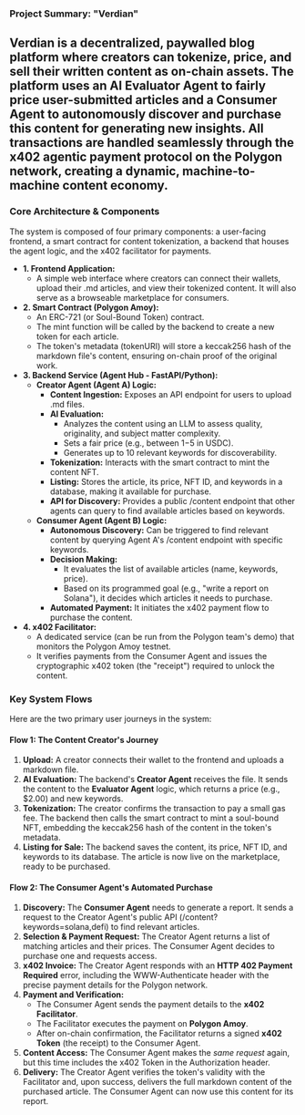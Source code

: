 ### **Project Summary: "Verdian"**

**Verdian** is a decentralized, paywalled blog platform where creators can tokenize, price, and sell their written content as on-chain assets. The platform uses an AI **Evaluator Agent** to fairly price user-submitted articles and a **Consumer Agent** to autonomously discover and purchase this content for generating new insights. All transactions are handled seamlessly through the **x402 agentic payment protocol** on the Polygon network, creating a dynamic, machine-to-machine content economy.  
---

### **Core Architecture & Components**

The system is composed of four primary components: a user-facing frontend, a smart contract for content tokenization, a backend that houses the agent logic, and the x402 facilitator for payments.

* **1\. Frontend Application:**  
  * A simple web interface where creators can connect their wallets, upload their .md articles, and view their tokenized content. It will also serve as a browseable marketplace for consumers.  
* **2\. Smart Contract (Polygon Amoy):**  
  * An ERC-721 (or Soul-Bound Token) contract.  
  * The mint function will be called by the backend to create a new token for each article.  
  * The token's metadata (tokenURI) will store a keccak256 hash of the markdown file's content, ensuring on-chain proof of the original work.  
* **3\. Backend Service (Agent Hub \- FastAPI/Python):**  
  * **Creator Agent (Agent A) Logic:**  
    * **Content Ingestion:** Exposes an API endpoint for users to upload .md files.  
    * **AI Evaluation:**  
      * Analyzes the content using an LLM to assess quality, originality, and subject matter complexity.  
      * Sets a fair price (e.g., between $1-$5 in USDC).  
      * Generates up to 10 relevant keywords for discoverability.  
    * **Tokenization:** Interacts with the smart contract to mint the content NFT.  
    * **Listing:** Stores the article, its price, NFT ID, and keywords in a database, making it available for purchase.  
    * **API for Discovery:** Provides a public /content endpoint that other agents can query to find available articles based on keywords.  
  * **Consumer Agent (Agent B) Logic:**  
    * **Autonomous Discovery:** Can be triggered to find relevant content by querying Agent A's /content endpoint with specific keywords.  
    * **Decision Making:**  
      * It evaluates the list of available articles (name, keywords, price).  
      * Based on its programmed goal (e.g., "write a report on Solana"), it decides which articles it needs to purchase.  
    * **Automated Payment:** It initiates the x402 payment flow to purchase the content.  
* **4\. x402 Facilitator:**  
  * A dedicated service (can be run from the Polygon team's demo) that monitors the Polygon Amoy testnet.  
  * It verifies payments from the Consumer Agent and issues the cryptographic x402 token (the "receipt") required to unlock the content.

### **Key System Flows**

Here are the two primary user journeys in the system:

#### **Flow 1: The Content Creator's Journey**

1. **Upload:** A creator connects their wallet to the frontend and uploads a markdown file.  
2. **AI Evaluation:** The backend's **Creator Agent** receives the file. It sends the content to the **Evaluator Agent** logic, which returns a price (e.g., $2.00) and new keywords.  
3. **Tokenization:** The creator confirms the transaction to pay a small gas fee. The backend then calls the smart contract to mint a soul-bound NFT, embedding the keccak256 hash of the content in the token's metadata.  
4. **Listing for Sale:** The backend saves the content, its price, NFT ID, and keywords to its database. The article is now live on the marketplace, ready to be purchased.

#### **Flow 2: The Consumer Agent's Automated Purchase**

1. **Discovery:** The **Consumer Agent** needs to generate a report. It sends a request to the Creator Agent's public API (/content?keywords=solana,defi) to find relevant articles.  
2. **Selection & Payment Request:** The Creator Agent returns a list of matching articles and their prices. The Consumer Agent decides to purchase one and requests access.  
3. **x402 Invoice:** The Creator Agent responds with an **HTTP 402 Payment Required** error, including the WWW-Authenticate header with the precise payment details for the Polygon network.  
4. **Payment and Verification:**  
   * The Consumer Agent sends the payment details to the **x402 Facilitator**.  
   * The Facilitator executes the payment on **Polygon Amoy**.  
   * After on-chain confirmation, the Facilitator returns a signed **x402 Token** (the receipt) to the Consumer Agent.  
5. **Content Access:** The Consumer Agent makes the *same request* again, but this time includes the x402 Token in the Authorization header.  
6. **Delivery:** The Creator Agent verifies the token's validity with the Facilitator and, upon success, delivers the full markdown content of the purchased article. The Consumer Agent can now use this content for its report.